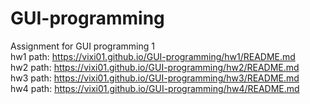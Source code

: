 # GUI-programming<br />
Assignment for GUI programming 1<br />
hw1 path: https://vixi01.github.io/GUI-programming/hw1/README.md<br />
hw2 path: https://vixi01.github.io/GUI-programming/hw2/README.md<br />
hw3 path: https://vixi01.github.io/GUI-programming/hw3/README.md<br />
hw4 path: https://vixi01.github.io/GUI-programming/hw4/README.md
